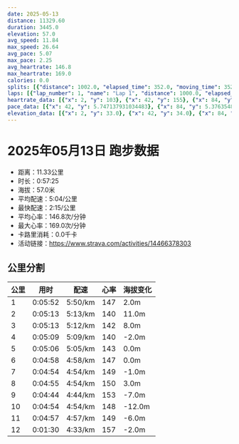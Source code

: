```yaml
---
date: 2025-05-13
distance: 11329.60
duration: 3445.0
elevation: 57.0
avg_speed: 11.84
max_speed: 26.64
avg_pace: 5.07
max_pace: 2.25
avg_heartrate: 146.8
max_heartrate: 169.0
calories: 0.0
splits: [{"distance": 1002.0, "elapsed_time": 352.0, "moving_time": 352.0, "average_speed": 2.85, "pace": 5.847964912280701, "average_heartrate": 147.19714285714286, "elevation_difference": 2.0, "split_number": 1}, {"distance": 998.0, "elapsed_time": 313.0, "moving_time": 313.0, "average_speed": 3.19, "pace": 5.224670846394984, "average_heartrate": 140.02875399361022, "elevation_difference": 11.0, "split_number": 2}, {"distance": 1002.0, "elapsed_time": 313.0, "moving_time": 313.0, "average_speed": 3.2, "pace": 5.208343749999999, "average_heartrate": 142.2300319488818, "elevation_difference": 8.0, "split_number": 3}, {"distance": 999.5, "elapsed_time": 309.0, "moving_time": 309.0, "average_speed": 3.23, "pace": 5.159969040247677, "average_heartrate": 140.70873786407768, "elevation_difference": -2.0, "split_number": 4}, {"distance": 1000.5, "elapsed_time": 306.0, "moving_time": 306.0, "average_speed": 3.27, "pace": 5.096850152905199, "average_heartrate": 143.12418300653596, "elevation_difference": 0.0, "split_number": 5}, {"distance": 999.5, "elapsed_time": 298.0, "moving_time": 298.0, "average_speed": 3.35, "pace": 4.975134328358209, "average_heartrate": 147.25503355704697, "elevation_difference": 0.0, "split_number": 6}, {"distance": 1001.0, "elapsed_time": 294.0, "moving_time": 294.0, "average_speed": 3.4, "pace": 4.901970588235294, "average_heartrate": 149.9421768707483, "elevation_difference": -1.0, "split_number": 7}, {"distance": 999.5, "elapsed_time": 295.0, "moving_time": 295.0, "average_speed": 3.39, "pace": 4.916430678466076, "average_heartrate": 150.67796610169492, "elevation_difference": 3.0, "split_number": 8}, {"distance": 999.0, "elapsed_time": 284.0, "moving_time": 284.0, "average_speed": 3.52, "pace": 4.734857954545454, "average_heartrate": 153.1338028169014, "elevation_difference": -7.0, "split_number": 9}, {"distance": 1001.0, "elapsed_time": 294.0, "moving_time": 294.0, "average_speed": 3.4, "pace": 4.901970588235294, "average_heartrate": 148.62244897959184, "elevation_difference": -12.0, "split_number": 10}, {"distance": 998.5, "elapsed_time": 297.0, "moving_time": 297.0, "average_speed": 3.36, "pace": 4.960327380952381, "average_heartrate": 149.9158249158249, "elevation_difference": -6.0, "split_number": 11}, {"distance": 329.1, "elapsed_time": 90.0, "moving_time": 90.0, "average_speed": 3.66, "pace": 4.553743169398906, "average_heartrate": 157.76666666666668, "elevation_difference": -2.0, "split_number": 12}]
laps: [{"lap_number": 1, "name": "Lap 1", "distance": 1000.0, "elapsed_time": 351.0, "moving_time": 351.0, "average_speed": 2.85, "pace": 5.847964912280701, "average_heartrate": 144.77777777777777, "max_heartrate": 166, "start_date": "2025-05-13 19:49:41+00:00", "elevation_difference": 12.0}, {"lap_number": 2, "name": "Lap 2", "distance": 1000.0, "elapsed_time": 313.0, "moving_time": 313.0, "average_speed": 3.19, "pace": 5.224670846394984, "average_heartrate": 139.66666666666666, "max_heartrate": 144, "start_date": "2025-05-13 19:55:33+00:00", "elevation_difference": 15.0}, {"lap_number": 3, "name": "Lap 3", "distance": 1000.0, "elapsed_time": 312.0, "moving_time": 312.0, "average_speed": 3.21, "pace": 5.192118380062305, "average_heartrate": 142.77777777777777, "max_heartrate": 147, "start_date": "2025-05-13 20:00:46+00:00", "elevation_difference": 11.0}, {"lap_number": 4, "name": "Lap 4", "distance": 1000.0, "elapsed_time": 309.0, "moving_time": 309.0, "average_speed": 3.24, "pace": 5.144043209876543, "average_heartrate": 140.77777777777777, "max_heartrate": 145, "start_date": "2025-05-13 20:05:59+00:00", "elevation_difference": 0.0}, {"lap_number": 5, "name": "Lap 5", "distance": 1000.0, "elapsed_time": 305.0, "moving_time": 305.0, "average_speed": 3.28, "pace": 5.081310975609756, "average_heartrate": 143.55555555555554, "max_heartrate": 145, "start_date": "2025-05-13 20:11:08+00:00", "elevation_difference": 2.0}, {"lap_number": 6, "name": "Lap 6", "distance": 1000.0, "elapsed_time": 298.0, "moving_time": 298.0, "average_speed": 3.36, "pace": 4.960327380952381, "average_heartrate": 147.25, "max_heartrate": 151, "start_date": "2025-05-13 20:16:14+00:00", "elevation_difference": 2.0}, {"lap_number": 7, "name": "Lap 7", "distance": 1000.0, "elapsed_time": 293.0, "moving_time": 293.0, "average_speed": 3.41, "pace": 4.887595307917888, "average_heartrate": 149.44444444444446, "max_heartrate": 154, "start_date": "2025-05-13 20:21:12+00:00", "elevation_difference": 0.0}, {"lap_number": 8, "name": "Lap 8", "distance": 1000.0, "elapsed_time": 295.0, "moving_time": 295.0, "average_speed": 3.39, "pace": 4.916430678466076, "average_heartrate": 150.88888888888889, "max_heartrate": 153, "start_date": "2025-05-13 20:26:06+00:00", "elevation_difference": 5.0}, {"lap_number": 9, "name": "Lap 9", "distance": 1000.0, "elapsed_time": 284.0, "moving_time": 284.0, "average_speed": 3.52, "pace": 4.734857954545454, "average_heartrate": 152.88888888888889, "max_heartrate": 156, "start_date": "2025-05-13 20:31:01+00:00", "elevation_difference": 2.0}, {"lap_number": 10, "name": "Lap 10", "distance": 1000.0, "elapsed_time": 293.0, "moving_time": 293.0, "average_speed": 3.41, "pace": 4.887595307917888, "average_heartrate": 149.11111111111111, "max_heartrate": 152, "start_date": "2025-05-13 20:35:45+00:00", "elevation_difference": 2.0}, {"lap_number": 11, "name": "Lap 11", "distance": 1000.0, "elapsed_time": 297.0, "moving_time": 297.0, "average_speed": 3.37, "pace": 4.94560830860534, "average_heartrate": 149.11111111111111, "max_heartrate": 158, "start_date": "2025-05-13 20:40:39+00:00", "elevation_difference": 7.0}, {"lap_number": 12, "name": "Lap 12", "distance": 329.61, "elapsed_time": 90.0, "moving_time": 90.0, "average_speed": 3.66, "pace": 4.553743169398906, "average_heartrate": 156.33333333333334, "max_heartrate": 162, "start_date": "2025-05-13 20:45:36+00:00", "elevation_difference": 0.0}]
heartrate_data: [{"x": 2, "y": 103}, {"x": 42, "y": 155}, {"x": 84, "y": 150}, {"x": 122, "y": 152}, {"x": 170, "y": 166}, {"x": 209, "y": 161}, {"x": 246, "y": 143}, {"x": 284, "y": 140}, {"x": 321, "y": 133}, {"x": 358, "y": 131}, {"x": 394, "y": 133}, {"x": 432, "y": 138}, {"x": 467, "y": 144}, {"x": 502, "y": 144}, {"x": 537, "y": 140}, {"x": 573, "y": 142}, {"x": 608, "y": 144}, {"x": 643, "y": 141}, {"x": 678, "y": 143}, {"x": 713, "y": 146}, {"x": 749, "y": 144}, {"x": 785, "y": 147}, {"x": 820, "y": 143}, {"x": 854, "y": 143}, {"x": 891, "y": 138}, {"x": 926, "y": 141}, {"x": 962, "y": 140}, {"x": 997, "y": 140}, {"x": 1032, "y": 140}, {"x": 1067, "y": 143}, {"x": 1103, "y": 139}, {"x": 1137, "y": 139}, {"x": 1173, "y": 139}, {"x": 1208, "y": 140}, {"x": 1242, "y": 145}, {"x": 1277, "y": 142}, {"x": 1312, "y": 143}, {"x": 1346, "y": 142}, {"x": 1381, "y": 144}, {"x": 1415, "y": 145}, {"x": 1450, "y": 142}, {"x": 1485, "y": 143}, {"x": 1519, "y": 144}, {"x": 1554, "y": 144}, {"x": 1589, "y": 145}, {"x": 1624, "y": 145}, {"x": 1657, "y": 148}, {"x": 1691, "y": 146}, {"x": 1725, "y": 142}, {"x": 1759, "y": 149}, {"x": 1792, "y": 151}, {"x": 1825, "y": 146}, {"x": 1860, "y": 151}, {"x": 1894, "y": 147}, {"x": 1927, "y": 149}, {"x": 1959, "y": 151}, {"x": 1993, "y": 145}, {"x": 2027, "y": 148}, {"x": 2060, "y": 149}, {"x": 2092, "y": 154}, {"x": 2126, "y": 152}, {"x": 2160, "y": 150}, {"x": 2193, "y": 152}, {"x": 2226, "y": 149}, {"x": 2259, "y": 151}, {"x": 2292, "y": 150}, {"x": 2325, "y": 151}, {"x": 2358, "y": 151}, {"x": 2392, "y": 149}, {"x": 2427, "y": 153}, {"x": 2462, "y": 152}, {"x": 2495, "y": 156}, {"x": 2526, "y": 153}, {"x": 2557, "y": 150}, {"x": 2588, "y": 148}, {"x": 2620, "y": 154}, {"x": 2652, "y": 156}, {"x": 2685, "y": 153}, {"x": 2718, "y": 154}, {"x": 2752, "y": 152}, {"x": 2785, "y": 149}, {"x": 2820, "y": 145}, {"x": 2854, "y": 146}, {"x": 2887, "y": 149}, {"x": 2921, "y": 150}, {"x": 2952, "y": 152}, {"x": 2985, "y": 149}, {"x": 3019, "y": 150}, {"x": 3052, "y": 152}, {"x": 3083, "y": 150}, {"x": 3114, "y": 145}, {"x": 3145, "y": 149}, {"x": 3177, "y": 150}, {"x": 3210, "y": 146}, {"x": 3242, "y": 149}, {"x": 3273, "y": 158}, {"x": 3321, "y": 146}, {"x": 3355, "y": 149}, {"x": 3387, "y": 162}, {"x": 3418, "y": 158}]
pace_data: [{"x": 42, "y": 5.747137931034483}, {"x": 84, "y": 5.376354838709677}, {"x": 122, "y": 5.747137931034483}, {"x": 170, "y": 5.5555666666666665}, {"x": 209, "y": 5.952392857142857}, {"x": 246, "y": 5.952392857142857}, {"x": 284, "y": 5.5555666666666665}, {"x": 321, "y": 5.376354838709677}, {"x": 358, "y": 5.050515151515151}, {"x": 394, "y": 5.747137931034483}, {"x": 432, "y": 5.5555666666666665}, {"x": 467, "y": 4.901970588235294}, {"x": 502, "y": 5.208343749999999}, {"x": 537, "y": 5.050515151515151}, {"x": 573, "y": 5.376354838709677}, {"x": 608, "y": 5.376354838709677}, {"x": 643, "y": 5.208343749999999}, {"x": 678, "y": 5.5555666666666665}, {"x": 713, "y": 5.952392857142857}, {"x": 749, "y": 4.629638888888889}, {"x": 785, "y": 6.172851851851851}, {"x": 820, "y": 5.376354838709677}, {"x": 854, "y": 4.761914285714285}, {"x": 891, "y": 5.208343749999999}, {"x": 926, "y": 5.208343749999999}, {"x": 962, "y": 5.5555666666666665}, {"x": 997, "y": 5.050515151515151}, {"x": 1032, "y": 5.050515151515151}, {"x": 1067, "y": 5.208343749999999}, {"x": 1103, "y": 5.5555666666666665}, {"x": 1137, "y": 4.761914285714285}, {"x": 1173, "y": 5.208343749999999}, {"x": 1208, "y": 5.5555666666666665}, {"x": 1242, "y": 4.761914285714285}, {"x": 1277, "y": 5.208343749999999}, {"x": 1312, "y": 5.208343749999999}, {"x": 1346, "y": 4.901970588235294}, {"x": 1381, "y": 5.050515151515151}, {"x": 1415, "y": 5.208343749999999}, {"x": 1450, "y": 5.208343749999999}, {"x": 1485, "y": 5.050515151515151}, {"x": 1519, "y": 4.761914285714285}, {"x": 1554, "y": 5.208343749999999}, {"x": 1589, "y": 5.376354838709677}, {"x": 1624, "y": 5.050515151515151}, {"x": 1657, "y": 4.761914285714285}, {"x": 1691, "y": 4.761914285714285}, {"x": 1725, "y": 4.901970588235294}, {"x": 1759, "y": 5.050515151515151}, {"x": 1792, "y": 4.629638888888889}, {"x": 1825, "y": 4.761914285714285}, {"x": 1860, "y": 4.901970588235294}, {"x": 1894, "y": 4.901970588235294}, {"x": 1927, "y": 4.761914285714285}, {"x": 1959, "y": 4.901970588235294}, {"x": 1993, "y": 5.050515151515151}, {"x": 2027, "y": 4.761914285714285}, {"x": 2060, "y": 4.761914285714285}, {"x": 2092, "y": 4.761914285714285}, {"x": 2126, "y": 5.050515151515151}, {"x": 2160, "y": 4.761914285714285}, {"x": 2193, "y": 4.761914285714285}, {"x": 2226, "y": 5.050515151515151}, {"x": 2259, "y": 4.761914285714285}, {"x": 2292, "y": 4.761914285714285}, {"x": 2325, "y": 4.761914285714285}, {"x": 2358, "y": 5.376354838709677}, {"x": 2392, "y": 4.761914285714285}, {"x": 2427, "y": 5.050515151515151}, {"x": 2462, "y": 5.376354838709677}, {"x": 2495, "y": 4.761914285714285}, {"x": 2526, "y": 4.385973684210526}, {"x": 2557, "y": 4.504513513513513}, {"x": 2588, "y": 4.504513513513513}, {"x": 2620, "y": 4.761914285714285}, {"x": 2652, "y": 4.761914285714285}, {"x": 2685, "y": 4.761914285714285}, {"x": 2718, "y": 5.208343749999999}, {"x": 2752, "y": 4.901970588235294}, {"x": 2785, "y": 5.208343749999999}, {"x": 2820, "y": 5.050515151515151}, {"x": 2854, "y": 5.050515151515151}, {"x": 2887, "y": 5.376354838709677}, {"x": 2921, "y": 4.629638888888889}, {"x": 2952, "y": 4.2735128205128206}, {"x": 2985, "y": 5.376354838709677}, {"x": 3019, "y": 4.901970588235294}, {"x": 3052, "y": 5.050515151515151}, {"x": 3083, "y": 4.385973684210526}, {"x": 3114, "y": 4.761914285714285}, {"x": 3145, "y": 5.208343749999999}, {"x": 3177, "y": 4.629638888888889}, {"x": 3210, "y": 4.761914285714285}, {"x": 3242, "y": 4.901970588235294}, {"x": 3273, "y": 4.166675}, {"x": 3321, "y": 5.208343749999999}, {"x": 3355, "y": 4.504513513513513}, {"x": 3387, "y": 4.385973684210526}, {"x": 3418, "y": 3.968261904761904}]
elevation_data: [{"x": 2, "y": 33.0}, {"x": 42, "y": 34.0}, {"x": 84, "y": 36.0}, {"x": 122, "y": 36.0}, {"x": 170, "y": 26.0}, {"x": 209, "y": 34.0}, {"x": 246, "y": 33.0}, {"x": 284, "y": 34.0}, {"x": 321, "y": 34.0}, {"x": 358, "y": 35.0}, {"x": 394, "y": 36.0}, {"x": 432, "y": 38.0}, {"x": 467, "y": 41.0}, {"x": 502, "y": 41.0}, {"x": 537, "y": 39.0}, {"x": 573, "y": 43.0}, {"x": 608, "y": 45.0}, {"x": 643, "y": 45.0}, {"x": 678, "y": 47.0}, {"x": 713, "y": 51.0}, {"x": 749, "y": 51.0}, {"x": 785, "y": 51.0}, {"x": 820, "y": 54.0}, {"x": 854, "y": 54.0}, {"x": 891, "y": 53.0}, {"x": 926, "y": 54.0}, {"x": 962, "y": 54.0}, {"x": 997, "y": 53.0}, {"x": 1032, "y": 54.0}, {"x": 1067, "y": 54.0}, {"x": 1103, "y": 53.0}, {"x": 1137, "y": 53.0}, {"x": 1173, "y": 52.0}, {"x": 1208, "y": 52.0}, {"x": 1242, "y": 52.0}, {"x": 1277, "y": 52.0}, {"x": 1312, "y": 52.0}, {"x": 1346, "y": 52.0}, {"x": 1381, "y": 53.0}, {"x": 1415, "y": 52.0}, {"x": 1450, "y": 52.0}, {"x": 1485, "y": 52.0}, {"x": 1519, "y": 52.0}, {"x": 1554, "y": 51.0}, {"x": 1589, "y": 52.0}, {"x": 1624, "y": 51.0}, {"x": 1657, "y": 51.0}, {"x": 1691, "y": 51.0}, {"x": 1725, "y": 51.0}, {"x": 1759, "y": 51.0}, {"x": 1792, "y": 51.0}, {"x": 1825, "y": 51.0}, {"x": 1860, "y": 51.0}, {"x": 1894, "y": 52.0}, {"x": 1927, "y": 51.0}, {"x": 1959, "y": 51.0}, {"x": 1993, "y": 51.0}, {"x": 2027, "y": 52.0}, {"x": 2060, "y": 51.0}, {"x": 2092, "y": 51.0}, {"x": 2126, "y": 50.0}, {"x": 2160, "y": 51.0}, {"x": 2193, "y": 51.0}, {"x": 2226, "y": 50.0}, {"x": 2259, "y": 51.0}, {"x": 2292, "y": 51.0}, {"x": 2325, "y": 50.0}, {"x": 2358, "y": 50.0}, {"x": 2392, "y": 51.0}, {"x": 2427, "y": 52.0}, {"x": 2462, "y": 55.0}, {"x": 2495, "y": 53.0}, {"x": 2526, "y": 51.0}, {"x": 2557, "y": 48.0}, {"x": 2588, "y": 46.0}, {"x": 2620, "y": 46.0}, {"x": 2652, "y": 46.0}, {"x": 2685, "y": 47.0}, {"x": 2718, "y": 47.0}, {"x": 2752, "y": 48.0}, {"x": 2785, "y": 47.0}, {"x": 2820, "y": 46.0}, {"x": 2854, "y": 43.0}, {"x": 2887, "y": 40.0}, {"x": 2921, "y": 39.0}, {"x": 2952, "y": 37.0}, {"x": 2985, "y": 34.0}, {"x": 3019, "y": 36.0}, {"x": 3052, "y": 36.0}, {"x": 3083, "y": 33.0}, {"x": 3114, "y": 30.0}, {"x": 3145, "y": 29.0}, {"x": 3177, "y": 28.0}, {"x": 3210, "y": 28.0}, {"x": 3242, "y": 28.0}, {"x": 3273, "y": 29.0}, {"x": 3321, "y": 22.0}, {"x": 3355, "y": 29.0}, {"x": 3387, "y": 29.0}, {"x": 3418, "y": 29.0}]
---
```


# 2025年05月13日 跑步数据

- 距离：11.33公里
- 时长：0:57:25
- 海拔：57.0米
- 平均配速：5:04/公里
- 最快配速：2:15/公里
- 平均心率：146.8次/分钟
- 最大心率：169.0次/分钟
- 卡路里消耗：0.0千卡
- 活动链接：https://www.strava.com/activities/14466378303

## 公里分割

| 公里 | 用时 | 配速 | 心率 | 海拔变化 |
|------|------|------|------|------|
| 1 | 0:05:52 | 5:50/km | 147 | 2.0m |
| 2 | 0:05:13 | 5:13/km | 140 | 11.0m |
| 3 | 0:05:13 | 5:12/km | 142 | 8.0m |
| 4 | 0:05:09 | 5:09/km | 140 | -2.0m |
| 5 | 0:05:06 | 5:05/km | 143 | 0.0m |
| 6 | 0:04:58 | 4:58/km | 147 | 0.0m |
| 7 | 0:04:54 | 4:54/km | 149 | -1.0m |
| 8 | 0:04:55 | 4:54/km | 150 | 3.0m |
| 9 | 0:04:44 | 4:44/km | 153 | -7.0m |
| 10 | 0:04:54 | 4:54/km | 148 | -12.0m |
| 11 | 0:04:57 | 4:57/km | 149 | -6.0m |
| 12 | 0:01:30 | 4:33/km | 157 | -2.0m |


